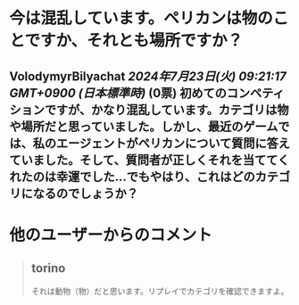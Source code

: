 # 今は混乱しています。ペリカンは物のことですか、それとも場所ですか？
**VolodymyrBilyachat** *2024年7月23日(火) 09:21:17 GMT+0900 (日本標準時)* (0票)
初めてのコンペティションですが、かなり混乱しています。カテゴリは物や場所だと思っていました。しかし、最近のゲームでは、私のエージェントがペリカンについて質問に答えていました。そして、質問者が正しくそれを当ててくれたのは幸運でした…でもやはり、これはどのカテゴリになるのでしょうか？
---
# 他のユーザーからのコメント
> ## torino
> 
> それは動物（物）だと思います。リプレイでカテゴリを確認できますよ。
